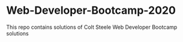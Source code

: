 # Web-Developer-Bootcamp-2020
This repo contains solutions of Colt Steele Web Developer Bootcamp solutions

